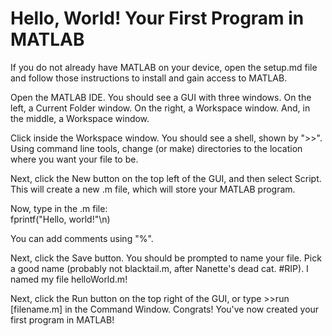 # Hello, World! Your First Program in MATLAB

If you do not already have MATLAB on your device, open the setup.md file and follow those instructions to install and gain access to MATLAB.

Open the MATLAB IDE. You should see a GUI with three windows. On the left, a Current Folder window. On the right, a Workspace window. And, in the middle, a Workspace window.   

Click inside the Workspace window. You should see a shell, shown by ">>". Using command line tools, change (or make) directories to the location where you want your file to be.   

Next, click the New button on the top left of the GUI, and then select Script. This will create a new .m file, which will store your MATLAB program.   

Now, type in the .m file:    
fprintf("Hello, world!"\n)   

You can add comments using "%".

Next, click the Save button. You should be prompted to name your file. Pick a good name (probably not blacktail.m, after Nanette's dead cat. #RIP). I named my file helloWorld.m!   

Next, click the Run button on the top right of the GUI, or type >>run [filename.m] in the Command Window. Congrats! You've now created your first program in MATLAB!
